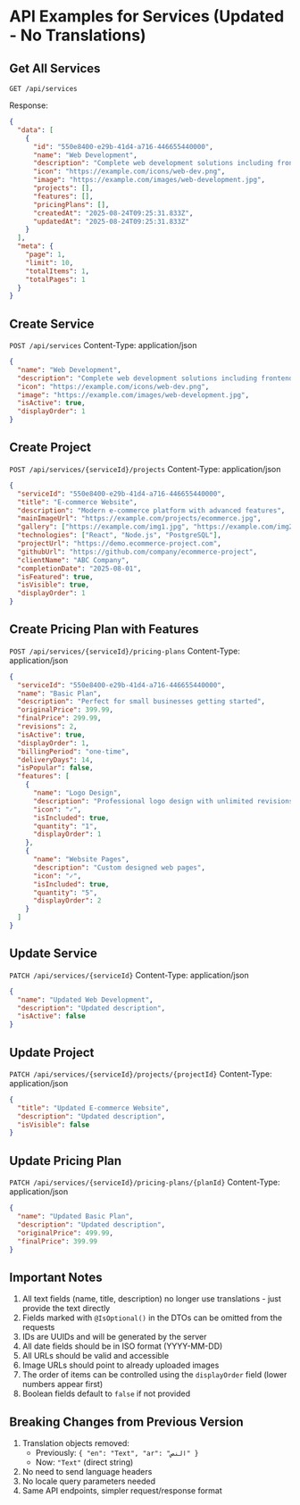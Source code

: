 # API Examples for Services (Updated - No Translations)

## Get All Services

`GET /api/services`

Response:

```json
{
  "data": [
    {
      "id": "550e8400-e29b-41d4-a716-446655440000",
      "name": "Web Development",
      "description": "Complete web development solutions including frontend and backend",
      "icon": "https://example.com/icons/web-dev.png",
      "image": "https://example.com/images/web-development.jpg",
      "projects": [],
      "features": [],
      "pricingPlans": [],
      "createdAt": "2025-08-24T09:25:31.833Z",
      "updatedAt": "2025-08-24T09:25:31.833Z"
    }
  ],
  "meta": {
    "page": 1,
    "limit": 10,
    "totalItems": 1,
    "totalPages": 1
  }
}
```

## Create Service

`POST /api/services`
Content-Type: application/json

```json
{
  "name": "Web Development",
  "description": "Complete web development solutions including frontend and backend",
  "icon": "https://example.com/icons/web-dev.png",
  "image": "https://example.com/images/web-development.jpg",
  "isActive": true,
  "displayOrder": 1
}
```

## Create Project

`POST /api/services/{serviceId}/projects`
Content-Type: application/json

```json
{
  "serviceId": "550e8400-e29b-41d4-a716-446655440000",
  "title": "E-commerce Website",
  "description": "Modern e-commerce platform with advanced features",
  "mainImageUrl": "https://example.com/projects/ecommerce.jpg",
  "gallery": ["https://example.com/img1.jpg", "https://example.com/img2.jpg"],
  "technologies": ["React", "Node.js", "PostgreSQL"],
  "projectUrl": "https://demo.ecommerce-project.com",
  "githubUrl": "https://github.com/company/ecommerce-project",
  "clientName": "ABC Company",
  "completionDate": "2025-08-01",
  "isFeatured": true,
  "isVisible": true,
  "displayOrder": 1
}
```

## Create Pricing Plan with Features

`POST /api/services/{serviceId}/pricing-plans`
Content-Type: application/json

```json
{
  "serviceId": "550e8400-e29b-41d4-a716-446655440000",
  "name": "Basic Plan",
  "description": "Perfect for small businesses getting started",
  "originalPrice": 399.99,
  "finalPrice": 299.99,
  "revisions": 2,
  "isActive": true,
  "displayOrder": 1,
  "billingPeriod": "one-time",
  "deliveryDays": 14,
  "isPopular": false,
  "features": [
    {
      "name": "Logo Design",
      "description": "Professional logo design with unlimited revisions",
      "icon": "✓",
      "isIncluded": true,
      "quantity": "1",
      "displayOrder": 1
    },
    {
      "name": "Website Pages",
      "description": "Custom designed web pages",
      "icon": "✓",
      "isIncluded": true,
      "quantity": "5",
      "displayOrder": 2
    }
  ]
}
```

## Update Service

`PATCH /api/services/{serviceId}`
Content-Type: application/json

```json
{
  "name": "Updated Web Development",
  "description": "Updated description",
  "isActive": false
}
```

## Update Project

`PATCH /api/services/{serviceId}/projects/{projectId}`
Content-Type: application/json

```json
{
  "title": "Updated E-commerce Website",
  "description": "Updated description",
  "isVisible": false
}
```

## Update Pricing Plan

`PATCH /api/services/{serviceId}/pricing-plans/{planId}`
Content-Type: application/json

```json
{
  "name": "Updated Basic Plan",
  "description": "Updated description",
  "originalPrice": 499.99,
  "finalPrice": 399.99
}
```

## Important Notes

1. All text fields (name, title, description) no longer use translations - just provide the text directly
2. Fields marked with `@IsOptional()` in the DTOs can be omitted from the requests
3. IDs are UUIDs and will be generated by the server
4. All date fields should be in ISO format (YYYY-MM-DD)
5. All URLs should be valid and accessible
6. Image URLs should point to already uploaded images
7. The order of items can be controlled using the `displayOrder` field (lower numbers appear first)
8. Boolean fields default to `false` if not provided

## Breaking Changes from Previous Version

1. Translation objects removed:
   - Previously: `{ "en": "Text", "ar": "النص" }`
   - Now: `"Text"` (direct string)
2. No need to send language headers
3. No locale query parameters needed
4. Same API endpoints, simpler request/response format
